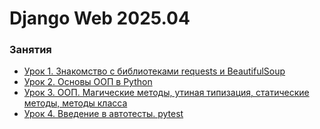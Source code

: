 # Django Web 2025.04

### Занятия

- [Урок 1. Знакомство с библиотеками requests и BeautifulSoup](lessons/lesson.01/)
- [Урок 2. Основы ООП в Python](lessons/lesson.02/) 
- [Урок 3. ООП. Магические методы, утиная типизация, статические методы, методы класса](lessons/lesson.03/)
- [Урок 4. Введение в автотесты. pytest](lessons/lesson.04/)
